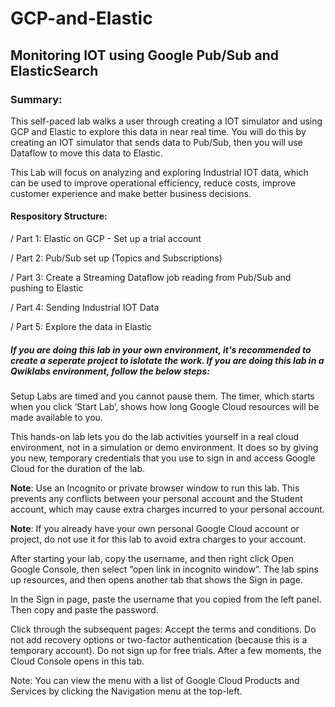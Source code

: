 # GCP-and-Elastic
## Monitoring IOT using Google Pub/Sub and ElasticSearch
### Summary: 
  This self-paced lab walks a user through creating a IOT simulator and using GCP and Elastic to explore this data in near real time. You will do this by creating an IOT simulator that sends data to Pub/Sub, then you will use Dataflow to move this data to Elastic.

  This Lab will focus on analyzing and exploring Industrial IOT data, which can be used to improve operational efficiency, reduce costs, improve customer experience and make better business decisions.


#### Respository Structure:
  / Part 1: Elastic on GCP - Set up a trial account
  
  / Part 2: Pub/Sub set up (Topics and Subscriptions)
  
  / Part 3: Create a Streaming Dataflow job reading from Pub/Sub and pushing to Elastic
  
  / Part 4: Sending Industrial IOT Data
  
  / Part 5: Explore the data in Elastic

##### If you are doing this lab in your own environment, it's recommended to create a seperate project to islotate the work. If you are doing this lab in a Qwiklabs environment, follow the below steps:

Setup
  Labs are timed and you cannot pause them. The timer, which starts when you click ‘Start Lab’, shows how long Google Cloud resources will be made available to you.

  This hands-on lab lets you do the lab activities yourself in a real cloud environment, not in a simulation or demo environment. It does so by giving you new, temporary credentials that you use to sign in and access Google Cloud for the duration of the lab.

  **Note**: Use an Incognito or private browser window to run this lab. This prevents any conflicts between your personal account and the Student account, which may cause extra charges incurred to your personal account.

**Note**: If you already have your own personal Google Cloud account or project, do not use it for this lab to avoid extra charges to your account.

After starting your lab, copy the username, and then right click Open Google Console, then select “open link in incognito window”. The lab spins up resources, and then opens another tab that shows the Sign in page.

In the Sign in page, paste the username that you copied from the left panel. Then copy and paste the password.

Click through the subsequent pages:
  Accept the terms and conditions.
  Do not add recovery options or two-factor authentication (because this is a temporary account).
  Do not sign up for free trials.
  After a few moments, the Cloud Console opens in this tab.

Note: You can view the menu with a list of Google Cloud Products and Services by clicking the Navigation menu at the top-left.

